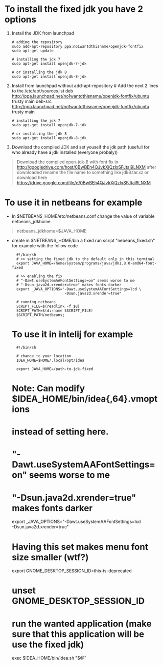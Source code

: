 # To install the fixed jdk you have 2 options
 1. Install the JDK from launchpad

        # adding the repository
        sudo add-apt-repository ppa:no1wantdthisname/openjdk-fontfix
        sudo apt-get update
        
        # installing the jdk 7
        sudo apt-get install openjdk-7-jdk
        
        # or installing the jdk 8
        sudo apt-get install openjdk-8-jdk

 2. Install from launchpad without add-apt-repository
        # Add the next 2 lines to the /etc/apt/sources.lst
        deb http://ppa.launchpad.net/no1wantdthisname/openjdk-fontfix/ubuntu trusty main 
        deb-src http://ppa.launchpad.net/no1wantdthisname/openjdk-fontfix/ubuntu trusty main

        # installing the jdk 7
        sudo apt-get install openjdk-7-jdk
        
        # or installing the jdk 8
        sudo apt-get install openjdk-8-jdk

 3. Download the compiled JDK and set youself the jdk path (usefull for who already have a jdk installed (everyone probaly))
>  Download the compiled open-jdk-8 with font fix in
> http://googledrive.com/host/0BwBEh4QJvkXjQzIxSFJtal9LNXM after
> downloaded rename the file name to something like jdk8.tar.xz or
> download here
> https://drive.google.com/file/d/0BwBEh4QJvkXjQzIxSFJtal9LNXM

# To use it in netbeans for example
 - In $NETBEANS_HOME/etc/netbeans.conf change the value of variable netbeans_jdkhome
>   netbeans_jdkhome=$JAVA_HOME

- create in $NETBEANS_HOME/bin a fixed run script "nebeans_fixed.sh" for example with the follow code

        #!/bin/sh
        # >> setting the fixed jdk to the default only in this terminal
        export JAVA_HOME=/home/system/programs/java/jdk1.8.0-amd64-font-fixed
        
        # >> enabling the fix
        # "-Dawt.useSystemAAFontSettings=on" seems worse to me
        # "-Dsun.java2d.xrender=true" makes fonts darker
        export _JAVA_OPTIONS="-Dawt.useSystemAAFontSettings=lcd \
                              -Dsun.java2d.xrender=true"
        
        # running netbeans
        SCRIPT_FILE=$(readlink -f $0)
        SCRIPT_PATH=$(dirname $SCRIPT_FILE)
        $SCRIPT_PATH/netbeans;
    
    
  # To use it in intelij for example
    
        #!/bin/sh
        
        # change to your location
        IDEA_HOME=$HOME/.local/opt/idea
        
        export JAVA_HOME=/path-to-jdk-fixed
    
    # Note: Can modify $IDEA_HOME/bin/idea{,64}.vmoptions
    #       instead of setting here.
    # "-Dawt.useSystemAAFontSettings=on" seems worse to me
    # "-Dsun.java2d.xrender=true" makes fonts darker
    export _JAVA_OPTIONS="-Dawt.useSystemAAFontSettings=lcd \
                          -Dsun.java2d.xrender=true"
    
    # Having this set makes menu font size smaller (wtf?)
    export GNOME_DESKTOP_SESSION_ID=this-is-deprecated
    # unset GNOME_DESKTOP_SESSION_ID
    
    # run the wanted application (make sure that this application will be use the fixed jdk)
    exec $IDEA_HOME/bin/idea.sh "$@"


